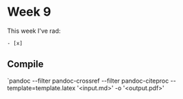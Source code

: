 # Week 9

This week I've rad:

    - [x] 


## Compile 
`pandoc --filter pandoc-crossref --filter pandoc-citeproc --template=template.latex '<input.md>' -o '<output.pdf>'